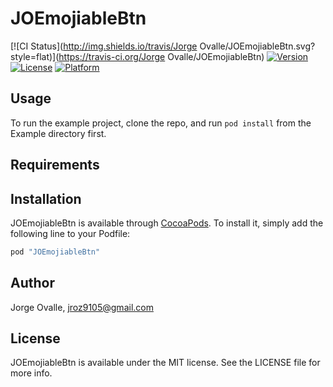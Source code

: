 # JOEmojiableBtn

[![CI Status](http://img.shields.io/travis/Jorge Ovalle/JOEmojiableBtn.svg?style=flat)](https://travis-ci.org/Jorge Ovalle/JOEmojiableBtn)
[![Version](https://img.shields.io/cocoapods/v/JOEmojiableBtn.svg?style=flat)](http://cocoapods.org/pods/JOEmojiableBtn)
[![License](https://img.shields.io/cocoapods/l/JOEmojiableBtn.svg?style=flat)](http://cocoapods.org/pods/JOEmojiableBtn)
[![Platform](https://img.shields.io/cocoapods/p/JOEmojiableBtn.svg?style=flat)](http://cocoapods.org/pods/JOEmojiableBtn)

## Usage

To run the example project, clone the repo, and run `pod install` from the Example directory first.

## Requirements

## Installation

JOEmojiableBtn is available through [CocoaPods](http://cocoapods.org). To install
it, simply add the following line to your Podfile:

```ruby
pod "JOEmojiableBtn"
```

## Author

Jorge Ovalle, jroz9105@gmail.com

## License

JOEmojiableBtn is available under the MIT license. See the LICENSE file for more info.
